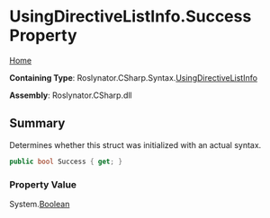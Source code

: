 # UsingDirectiveListInfo\.Success Property

[Home](../../../../../README.md)

**Containing Type**: Roslynator\.CSharp\.Syntax\.[UsingDirectiveListInfo](../README.md)

**Assembly**: Roslynator\.CSharp\.dll

## Summary

Determines whether this struct was initialized with an actual syntax\.

```csharp
public bool Success { get; }
```

### Property Value

System\.[Boolean](https://docs.microsoft.com/en-us/dotnet/api/system.boolean)

